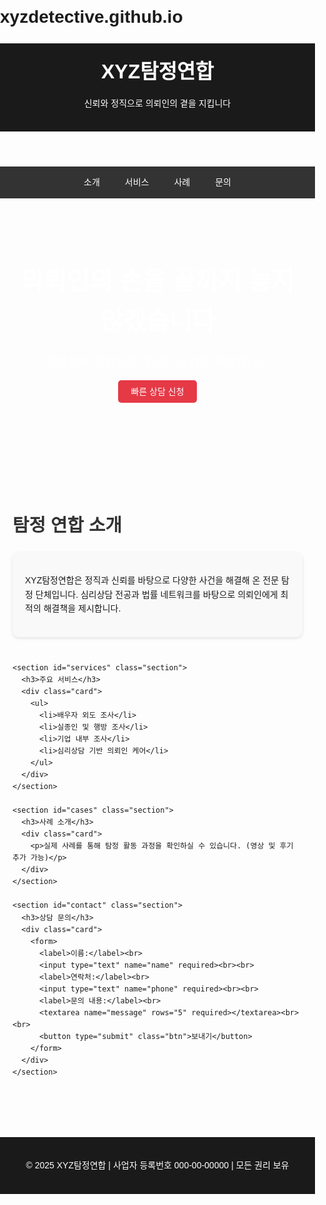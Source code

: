 # xyzdetective.github.io
<!DOCTYPE html>
<html lang="ko">
<head>
  <meta charset="UTF-8">
  <meta name="viewport" content="width=device-width, initial-scale=1.0">
  <title>XYZ탐정연합 - 신뢰와 정직의 탐정 서비스</title>
  <style>
    body { font-family: Arial, sans-serif; margin: 0; padding: 0; line-height: 1.6; }
    header { background: #1a1a1a; color: #fff; padding: 20px 0; text-align: center; }
    header h1 { margin: 0; font-size: 2rem; }
    nav { background: #333; display: flex; justify-content: center; }
    nav a { color: #fff; padding: 14px 20px; text-decoration: none; }
    nav a:hover { background: #575757; }
    .hero { background: url('https://via.placeholder.com/1200x400') no-repeat center center/cover; color: #fff; text-align: center; padding: 100px 20px; }
    .hero h2 { font-size: 2.5rem; margin: 0 0 10px; }
    .hero p { font-size: 1.2rem; margin-bottom: 20px; }
    .btn { background: #e63946; color: #fff; padding: 10px 20px; text-decoration: none; border-radius: 5px; }
    .container { padding: 40px 20px; max-width: 1100px; margin: auto; }
    .section { margin-bottom: 40px; }
    .section h3 { margin-bottom: 20px; font-size: 1.8rem; color: #333; }
    .card { background: #f9f9f9; padding: 20px; margin-bottom: 20px; border-radius: 10px; box-shadow: 0 2px 5px rgba(0,0,0,0.1); }
    footer { background: #1a1a1a; color: #fff; text-align: center; padding: 20px; margin-top: 40px; }
  </style>
</head>
<body>

  <header>
    <h1>XYZ탐정연합</h1>
    <p>신뢰와 정직으로 의뢰인의 곁을 지킵니다</p>
  </header>

  <nav>
    <a href="#about">소개</a>
    <a href="#services">서비스</a>
    <a href="#cases">사례</a>
    <a href="#contact">문의</a>
  </nav>

  <section class="hero">
    <h2>의뢰인의 손을 끝까지 놓지 않겠습니다</h2>
    <p>전문성과 경험으로 확실한 증거를 확보합니다</p>
    <a href="#contact" class="btn">빠른 상담 신청</a>
  </section>

  <div class="container">
    <section id="about" class="section">
      <h3>탐정 연합 소개</h3>
      <div class="card">
        <p>XYZ탐정연합은 정직과 신뢰를 바탕으로 다양한 사건을 해결해 온 전문 탐정 단체입니다. 심리상담 전공과 법률 네트워크를 바탕으로 의뢰인에게 최적의 해결책을 제시합니다.</p>
      </div>
    </section>

    <section id="services" class="section">
      <h3>주요 서비스</h3>
      <div class="card">
        <ul>
          <li>배우자 외도 조사</li>
          <li>실종인 및 행방 조사</li>
          <li>기업 내부 조사</li>
          <li>심리상담 기반 의뢰인 케어</li>
        </ul>
      </div>
    </section>

    <section id="cases" class="section">
      <h3>사례 소개</h3>
      <div class="card">
        <p>실제 사례를 통해 탐정 활동 과정을 확인하실 수 있습니다. (영상 및 후기 추가 가능)</p>
      </div>
    </section>

    <section id="contact" class="section">
      <h3>상담 문의</h3>
      <div class="card">
        <form>
          <label>이름:</label><br>
          <input type="text" name="name" required><br><br>
          <label>연락처:</label><br>
          <input type="text" name="phone" required><br><br>
          <label>문의 내용:</label><br>
          <textarea name="message" rows="5" required></textarea><br><br>
          <button type="submit" class="btn">보내기</button>
        </form>
      </div>
    </section>
  </div>

  <footer>
    <p>&copy; 2025 XYZ탐정연합 | 사업자 등록번호 000-00-00000 | 모든 권리 보유</p>
  </footer>

</body>
</html>
